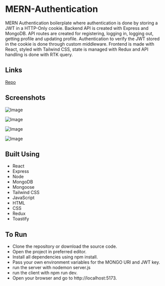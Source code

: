 # MERN-Authentication
MERN Authentication boilerplate where authentication is done by storing a JWT in a HTTP-Only cookie. Backend API is created with Express and MongoDB. API routes are created for registering, logging in, logging out, getting profile and updating profile. Authentication to verify the JWT stored in the cookie is done through custom middleware. Frontend is made with React, styled with Tailwind CSS, state is managed with Redux and API handling is done with RTK query. 

## Links
[Repo](https://github.com/Ishan-Nobu/Mern-Authentication)

## Screenshots
![Image](https://github.com/user-attachments/assets/a6a7372f-0660-44b1-9b7f-5cdb0df7c3ed)

![Image](https://github.com/user-attachments/assets/5e4e87cd-70d2-4173-a6b9-5e8c73cf5ad9)

![Image](https://github.com/user-attachments/assets/9c09e35d-a28a-4c07-abb6-568e46ea23bb)

![Image](https://github.com/user-attachments/assets/84918569-63fb-4a7f-b961-b0f7c14e16a4)

## Built Using
- React
- Express
- Node
- MongoDB
- Mongoose
- Tailwind CSS
- JavaScript
- HTML
- CSS
- Redux
- Toastify

## To Run
- Clone the repository or download the source code.
- Open the project in preferred editor.
- Install all dependencies using npm install.
- Pass your own environment variables for the MONGO URI and JWT key.
- run the server with nodemon server.js
- run the client with npm run dev.
- Open your browser and go to http://localhost:5173.
